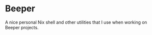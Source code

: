 # Beeper

A nice personal Nix shell and other utilities that I use when working on Beeper
projects.
